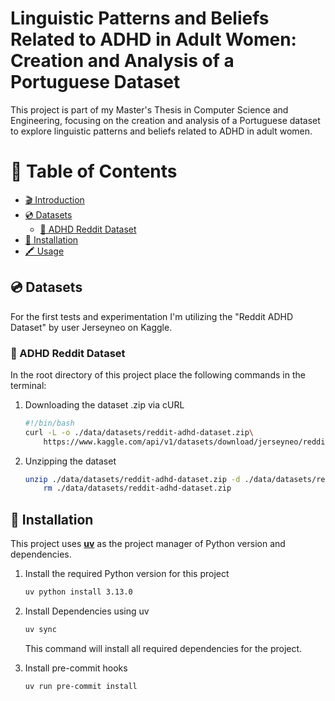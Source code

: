 # Linguistic Patterns and Beliefs Related to ADHD in Adult Women: Creation and Analysis of a Portuguese Dataset <!-- omit from toc -->
This project is part of my Master's Thesis in Computer Science and Engineering, focusing on the creation and analysis of a Portuguese dataset to explore linguistic patterns and beliefs related to ADHD in adult women.

# 📖 Table of Contents <!-- omit from toc -->

- [🎬 Introduction](#-introduction)
- [💿 Datasets](#-datasets)
    - [📝 ADHD Reddit Dataset](#-adhd-reddit-dataset)
- [💾 Installation](#-installation)
- [🖍️ Usage](#-usage)

## 💿 Datasets
For the first tests and experimentation I'm utilizing the "Reddit ADHD Dataset" by user Jerseyneo on Kaggle.

### 📝 ADHD Reddit Dataset
In the root directory of this project place the following commands in the terminal:

1. Downloading the dataset .zip via cURL
    ```bash
    #!/bin/bash
    curl -L -o ./data/datasets/reddit-adhd-dataset.zip\
        https://www.kaggle.com/api/v1/datasets/download/jerseyneo/reddit-adhd-dataset
    ```
2. Unzipping the dataset
    ```bash
    unzip ./data/datasets/reddit-adhd-dataset.zip -d ./data/datasets/reddit-adhd-dataset/
        rm ./data/datasets/reddit-adhd-dataset.zip
    ```


## 💾 Installation
This project uses **[uv](https://docs.astral.sh/uv/getting-started/installation/#installing-uv)** as the project manager of Python version and dependencies.

1. Install the required Python version for this project
    ```bash
    uv python install 3.13.0
    ```

2. Install Dependencies using uv
    ```bash
    uv sync
    ```
    This command will install all required dependencies for the project.

3. Install pre-commit hooks
    ```bash
    uv run pre-commit install
    ```